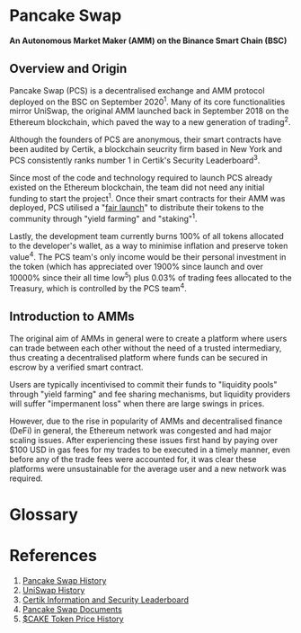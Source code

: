 # Pancake Swap
**An Autonomous Market Maker (AMM) on the Binance Smart Chain (BSC)**

## Overview and Origin
Pancake Swap (PCS) is a decentralised exchange and AMM protocol deployed on the BSC on September 2020<sup>1</sup>. Many of its core functionalities mirror UniSwap, the original AMM launched back in September 2018 on the Ethereum blockchain, which paved the way to a new generation of trading<sup>2</sup>. 

Although the founders of PCS are anonymous, their smart contracts have been audited by Certik, a blockchain seucrity firm based in New York and PCS consistently ranks number 1 in Certik's Security Leaderboard<sup>3</sup>. 

Since most of the code and technology required to launch PCS already existed on the Ethereum blockchain, the team did not need any initial funding to start the project<sup>1</sup>. Once their smart contracts for their AMM was deployed, PCS utilised a "[fair launch](#abcd)" to distribute their tokens to the community through "yield farming" and "staking"<sup>1</sup>. 

Lastly, the development team currently burns 100% of all tokens allocated to the developer's wallet, as a way to minimise inflation and preserve token value<sup>4</sup>. The PCS team's only income would be their personal investment in the token (which has appreciated over 1900% since launch and over 10000% since their all time low<sup>5</sup>) plus 0.03% of trading fees allocated to the Treasury, which is controlled by the PCS team<sup>4</sup>. 

## Introduction to AMMs

The original aim of AMMs in general were to create a platform where users can trade between each other without the need of a trusted intermediary, thus creating a decentralised platform where funds can be secured in escrow by a verified smart contract. 

Users are typically incentivised to commit their funds to "liquidity pools" through "yield farming" and fee sharing mechanisms, but liquidity providers will suffer "impermanent loss" when there are large swings in prices. 

 However, due to the rise in popularity of AMMs and decentralised finance (DeFi) in general, the Ethereum network was congested and had major scaling issues. After experiencing these issues first hand by paying over $100 USD in gas fees for my trades to be executed in a timely manner, even before any of the trade fees were accounted for, it was clear these platforms were unsustainable for the average user and a new network was required. 

# Glossary
<a name="abcd"></a>

# References
1) [Pancake Swap History](https://messari.io/asset/pancakeswap/profile)
2) [UniSwap History](https://messari.io/asset/uniswap/profile#:~:text=Uniswap%20was%20born%20out%20of,idea%20into%20a%20functional%20product.)
3) [Certik Information and Security Leaderboard](https://www.certik.org/)
4) [Pancake Swap Documents](https://docs.pancakeswap.finance/)
5) [$CAKE Token Price History](https://coinmarketcap.com/currencies/pancakeswap/)